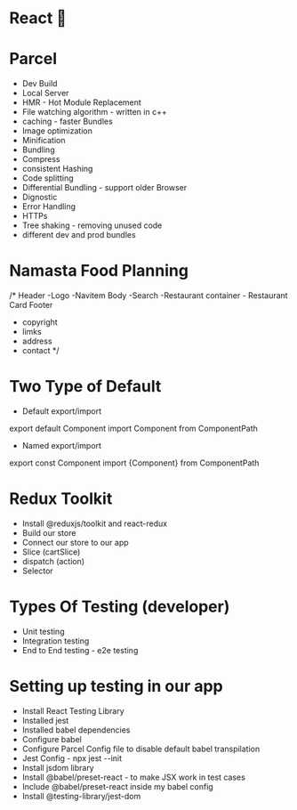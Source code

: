 # React 🚀 

# Parcel
 - Dev Build
 - Local Server
 - HMR - Hot Module Replacement
 - File watching algorithm - written in c++
 - caching - faster Bundles
 - Image optimization
 - Minification
 - Bundling
 - Compress
 - consistent Hashing
 - Code splitting
 - Differential Bundling - support older Browser
 - Dignostic
 - Error Handling
 - HTTPs
 - Tree shaking - removing unused code
 - different dev and prod bundles

# Namasta Food Planning
/*
Header
  -Logo
  -Navitem
Body
  -Search
  -Restaurant container
    - Restaurant Card
Footer
  - copyright
  - limks
  - address
  - contact
*/

# Two Type of Default
- Default export/import

export default Component
import Component from ComponentPath

- Named export/import

export const Component
import {Component} from ComponentPath


# Redux Toolkit
- Install @reduxjs/toolkit and react-redux
- Build our store
- Connect our store to our app
- Slice (cartSlice)
- dispatch (action)
- Selector


# Types Of Testing (developer)
- Unit testing
- Integration testing
- End to End testing - e2e testing


# Setting up testing in our app
- Install React Testing Library
- Installed jest
- Installed babel dependencies
- Configure babel
- Configure Parcel Config file to disable default babel transpilation
- Jest Config - npx jest --init
- Install jsdom library
- Install @babel/preset-react - to make JSX work in test cases
- Include @babel/preset-react inside my babel config
- Install @testing-library/jest-dom


